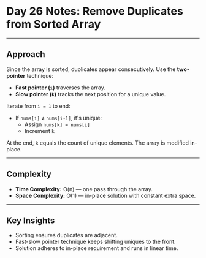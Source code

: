 # Day 26 Notes: Remove Duplicates from Sorted Array

---

## Approach

Since the array is sorted, duplicates appear consecutively. Use the **two-pointer** technique:

- **Fast pointer (`i`)** traverses the array.
- **Slow pointer (`k`)** tracks the next position for a unique value.

Iterate from `i = 1` to end:
- If `nums[i]` ≠ `nums[i-1]`, it's unique:
  - Assign `nums[k] = nums[i]`
  - Increment `k`
  
At the end, `k` equals the count of unique elements. The array is modified in-place.

---

## Complexity

- **Time Complexity:** O(n) — one pass through the array.
- **Space Complexity:** O(1) — in-place solution with constant extra space.

---

## Key Insights

- Sorting ensures duplicates are adjacent.
- Fast-slow pointer technique keeps shifting uniques to the front.
- Solution adheres to in-place requirement and runs in linear time.
